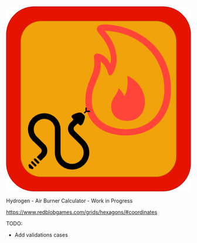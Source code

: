![logo](assets/logo.png)

Hydrogen - Air Burner Calculator - Work in Progress

https://www.redblobgames.com/grids/hexagons/#coordinates

TODO:

- Add validations cases
